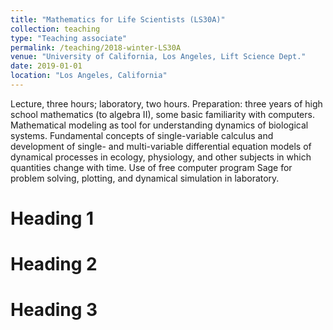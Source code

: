 ```yaml
---
title: "Mathematics for Life Scientists (LS30A)"
collection: teaching
type: "Teaching associate"
permalink: /teaching/2018-winter-LS30A
venue: "University of California, Los Angeles, Lift Science Dept."
date: 2019-01-01
location: "Los Angeles, California"
---
```


Lecture, three hours; laboratory, two hours. Preparation: three years of high school mathematics (to algebra II), some basic familiarity with computers. Mathematical modeling as tool for understanding dynamics of biological systems. Fundamental concepts of single-variable calculus and development of single- and multi-variable differential equation models of dynamical processes in ecology, physiology, and other subjects in which quantities change with time. Use of free computer program Sage for problem solving, plotting, and dynamical simulation in laboratory.

Heading 1
======

Heading 2
======

Heading 3
======